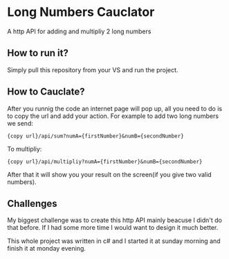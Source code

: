 # Long Numbers Cauclator
A http API for adding and multipliy 2 long numbers

## How to run it?
Simply pull this repository from your VS
and run the project.

## How to Cauclate?
After you runnig the code an internet page will pop up,
all you need to do is to copy the url and add your action.
For example to add two long numbers we send:
```
{copy url}/api/sum?numA={firstNumber}&numB={secondNumber}
```
To multipliy:
```
{copy url}/api/multipliy?numA={firstNumber}&numB={secondNumber}
```
After that it will show you your result on the screen(if you give two valid numbers).

## Challenges
My biggest challenge was to create this http API
mainly beacuse I didn't do that before.
If I had some more time I would want to design it much better.

This whole project was written in c#
and I started it at sunday morning 
and finish it at monday evening.
